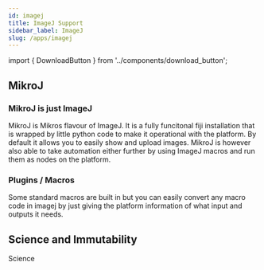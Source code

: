 ```yaml
---
id: imagej    
title: ImageJ Support
sidebar_label: ImageJ
slug: /apps/imagej
---
```


import { DownloadButton }  from '../components/download_button';

## MikroJ







### MikroJ is just ImageJ

MikroJ is Mikros flavour of ImageJ. It is a fully funcitonal fiji installation that is wrapped by little
python code to make it operational with the platform. By default it allows you to easily show and upload
images. MikroJ is however also able to take automation either further by using ImageJ macros and run them
as nodes on the platform. 



### Plugins / Macros

Some standard macros are built in but you can easily convert any macro code in imagej by just giving
the platform information of what input and outputs it needs.









## Science and Immutability

Science
